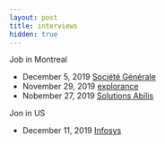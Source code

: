 ```yaml
---
layout: post
title: interviews
hidden: true
---
```


Job in Montreal

* December 5, 2019 [Société Générale](https://www.societegenerale.com/)
* November 29, 2019 [explorance](https://explorance.com/) 
* Nobember 27, 2019 [Solutions Abilis](https://www.abilis-solutions.com/) 

Jon in US

* December 11, 2019 [Infosys](https://www.infosys.com/)

